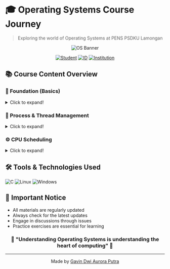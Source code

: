 # 🎓 Operating Systems Course Journey
> Exploring the world of Operating Systems at PENS PSDKU Lamongan

<div align="center">
  
  ![OS Banner](https://img.shields.io/badge/Operating%20Systems-2023%2F2024-00B4D8?style=for-the-badge&logo=windows&logoColor=white)

  [![Student](https://img.shields.io/badge/Name-Gavin%20Dwi%20Aurora%20Putra-success?style=flat-square&logo=microsoft-academic&logoColor=white)](https://github.com/GapsMyers)
  [![ID](https://img.shields.io/badge/NRP-3124521018-blue?style=flat-square&logo=identity&logoColor=white)](https://github.com/GapsMyers)
  [![Institution](https://img.shields.io/badge/Institution-PENS-yellow?style=flat-square&logo=academic-cap&logoColor=white)](https://pens.ac.id)

</div>

## 📚 Course Content Overview

### 🌟 Foundation (Basics)
<details>
<summary>Click to expand!</summary>

| Week | Topic | Resources |
|:---:|:---|:---:|
| 01 | 🔢 Number Systems | [View →](Tugas%201/1.md) |
| 02 | 🖥️ OS Introduction | [View →](IntroductionToOS.md) |
| 03 | 📊 Computer Architecture | [View →](Tugas%203/Computer.jpg) |
| 04 | 📝 Core Concepts | [View →](Tugas%204/Resume.md) |
| 05 | 📑 References & Appendix | [View →](Tugas%205/Appendix.md) |

</details>

### 🚀 Process & Thread Management
<details>
<summary>Click to expand!</summary>

| Week | Topic | Resources |
|:---:|:---|:---:|
| 06 | 🔄 Process Forking | [View →](Tugas%206/fork.md) |
| 07 | 🧵 Threading Concepts | [View →](Tugas%207/) |
| | ⚡ Single vs Multi Threading | [View →](Tugas%207/Thread%20and%20Multithread.md) |
| | 💻 Coding Exercises | [View →](Tugas%207/program%20exercise.md) |
| | 🎯 Practice Tasks | [View →](Tugas%207/practice%20exercises.md) |
| | 📊 Intel CPU Evolution | [View →](Tugas%207/Evolusi-Teknologi-Prosesor-Intel.pdf) |

</details>

### ⚙️ CPU Scheduling
<details>
<summary>Click to expand!</summary>

| Week | Topic | Resources |
|:---:|:---|:---:|
| 08 | 📘 Scheduling Fundamentals | [View →](Tugas%208/CpuScheduling.md) |
| 09 | 🔄 SJF & STRF Algorithms | [View →](Tugas%209/SJF%20%26%20STRF.md) |
| 10 | 📚 Chapter 5 Deep Dive | [View →](Tugas%2010/Chapter%205.md) |

</details>

## 🛠️ Tools & Technologies Used

![C](https://img.shields.io/badge/C-00599C?style=for-the-badge&logo=c&logoColor=white)
![Linux](https://img.shields.io/badge/Linux-FCC624?style=for-the-badge&logo=linux&logoColor=black)
![Windows](https://img.shields.io/badge/Windows-0078D6?style=for-the-badge&logo=windows&logoColor=white)

## 📣 Important Notice

- All materials are regularly updated
- Always check for the latest updates
- Engage in discussions through issues
- Practice exercises are essential for learning

<div align="center">

### 🌟 "Understanding Operating Systems is understanding the heart of computing" 🌟

</div>

---
<div align="center">
  Made by <a href="https://github.com/GapsMyers">Gavin Dwi Aurora Putra</a>
</div>
